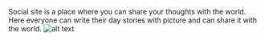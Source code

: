 Social site is a place where you can share your thoughts with the world. 
Here everyone can write their day stories with picture and can share it with the world.
![alt text](https://i.postimg.cc/V6qr3nGV/Capture.png "Screenshot of DevBlogger")
